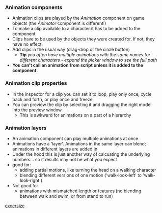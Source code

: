 ### Animation components

* Animation clips are played by the _Animation_ component on game objects (the _Animator_ component is different!)
* To make a clip available to a character it has to be added to the component
* Clips have to be used by the objects they were created for. If not, they have no effect.
* Add clips in the usual way (drag-drop or the circle button)
   * **Tip** _you often have multiple animations with the same names for different characters - expand the picker window to see the full path_
* **You can't call an animation from script unless it is added to the component.**

### Animation clip properties
* In the inspector for a clip you can set it to loop, play only once, cycle back and forth, or play once and freeze.
* You can preview the clip by selecting it and dragging the right model into the preview window.
  * This is awkward for animations on a part of a hierarchy

### Animation layers
* An animation component can play multiple animations at once
* Animations have a 'layer'. Animations in the same layer can blend; animations in different layers are added in
* Under the hood this is just another way of calcuating the underlying numbers... so it results may not be what you expect
* good for:
    * adding partial motions, like turning the head on a walking character
    * blending different versions of one motion ('walk-look-left' to 'walk-look-right')
* Not good for
   * animations with mismatched length or features (no blending between walk and swim, or from stand to run)


[excersize](emergency-last-minute-excersize.md)